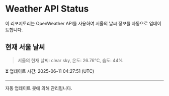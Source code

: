 
# Weather API Status

이 리포지토리는 OpenWeather API를 사용하여 서울의 날씨 정보를 자동으로 업데이트합니다.

## 현재 서울 날씨
> 서울의 현재 날씨: clear sky, 온도: 26.76°C, 습도: 44%

⏳ 업데이트 시간: 2025-06-11 04:27:51 (UTC)

---
자동 업데이트 봇에 의해 관리됩니다.
